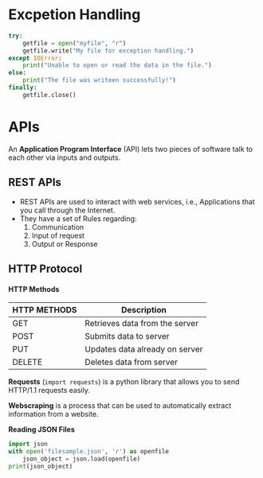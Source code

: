 # Excpetion Handling
```Python
try:
	getfile = open("myfile", "r")
	getfile.write("My file for exception handling.")
except IOError:
	print("Unable to open or read the data in the file.")
else:
	print("The file was writeen successfully!")
finally:
	getfile.close()
```

# APIs
An **Application Program Interface** (API) lets two pieces of software talk to each other via inputs and outputs.

## REST APIs
* REST APIs are used to interact with web services, i.e., Applications that you call through the Internet.
* They have a set of Rules regarding:
	1. Communication
	2. Input of request
	3. Output or Response

## HTTP Protocol

#### HTTP Methods

| HTTP METHODS | Description |
|-------------|----------|
| GET | Retrieves data from the server |
| POST | Submits data to server|
| PUT | Updates data already on server |
| DELETE | Deletes data from server|


**Requests** (`import requests`) is a python library that allows you to send HTTP/1.1 requests easily.

**Webscraping** is a process that can be used to automatically extract information from a website.

**Reading JSON Files**
```Python
import json
with open('filesample.json', 'r') as openfile
	json_object = json.load(openfile)
print(json_object)
```










